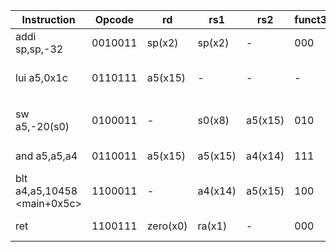 
| **Instruction**             | **Opcode** | **rd**   | **rs1** | **rs2** | **funct3** | **funct7** | **Binary**                              | **Description**             |
| --------------------------- | ---------- | -------- | ------- | ------- | ---------- | ---------- | --------------------------------------- | --------------------------- |
| addi	sp,sp,-32              | 0010011    | sp(x2)   | sp(x2)  | -       | 000        | -          | 111111100000 00010 000 00010 0010011    | sp = sp - 32                |
| lui	a5,0x1c                 | 0110111    | a5(x15)  | -       | -       | -          | -          | 00000000000000011100 01111 0110111      | a5 = {20'h1c, 12'b0}        |
| sw	a5,-20(s0)               | 0100011    | -        | s0(x8)  | a5(x15) | 010        | -          | 1111111 01111 01000 010 01100 0100011   | M[s0 - 20]$_{31:0}$ = a5    |
| and	a5,a5,a4                | 0110011    | a5(x15)  | a5(x15) | a4(x14) | 111        | 0000000    | 0000000 01110 01111 111 01111 0110011   | a5 = a5 & a4                |
| blt	a4,a5,10458 <main+0x5c> | 1100011    | -        | a4(x14) | a5(x15) | 100        | -          | 0 000101 01111 01110 100 1100 0 1100011 | if (a4 < a5) PC = 32'h10458 |
| ret                         | 1100111    | zero(x0) | ra(x1)  | -       | 000        | -          | 000000000000 00001 000 00000 1100111    | PC = ra                     |

